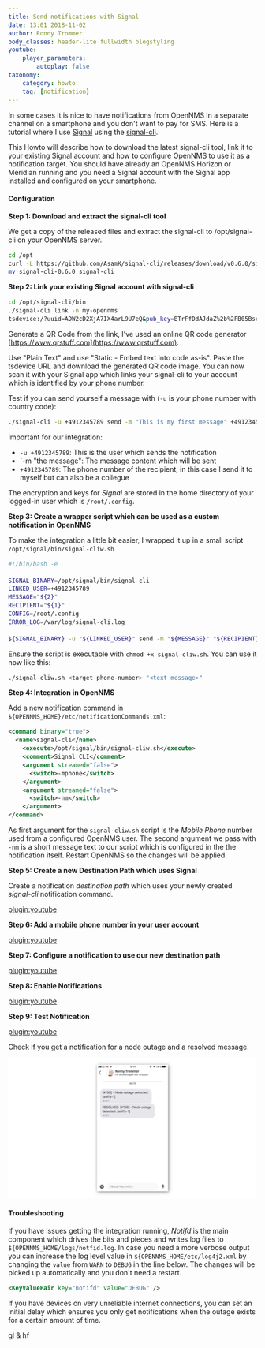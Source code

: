 ```yaml
---
title: Send notifications with Signal
date: 13:01 2018-11-02
author: Ronny Trommer
body_classes: header-lite fullwidth blogstyling
youtube:
    player_parameters:
        autoplay: false
taxonomy:
    category: howto
    tag: [notification]
---
```


In some cases it is nice to have notifications from OpenNMS in a separate channel on a smartphone and you don't want to pay for SMS.
Here is a tutorial where I use [Signal](https://signal.org) using the [signal-cli](https://github.com/AsamK/signal-cli/releases).

This Howto will describe how to download the latest signal-cli tool, link it to your existing Signal account and how to configure OpenNMS to use it as a notification target.
You should have already an OpenNMS Horizon or Meridian running and you need a Signal account with the Signal app installed and configured on your smartphone.

#### Configuration

**Step 1: Download and extract the signal-cli tool**

We get a copy of the released files and extract the signal-cli to /opt/signal-cli on your OpenNMS server.

```bash
cd /opt
curl -L https://github.com/AsamK/signal-cli/releases/download/v0.6.0/signal-cli-0.6.0.tar.gz | tar xz
mv signal-cli-0.6.0 signal-cli
```

**Step 2: Link your existing Signal account with signal-cli**

```bash
cd /opt/signal-cli/bin
./signal-cli link -n my-opennms
tsdevice:/?uuid=ADW2cD2XjA7IX4arL9U7eQ&pub_key=BTrFfDdAJdaZ%2b%2FB05BsxelnrpQZT5sRJh2S7yb4fp1aO
```

Generate a QR Code from the link, I've used an online QR code generator [https://www.qrstuff.com](https://www.qrstuff.com).

Use "Plain Text" and use "Static - Embed text into code as-is".
Paste the tsdevice URL and download the generated QR code image.
You can now scan it with your Signal app which links your signal-cli to your account which is identified by your phone number.

Test if you can send yourself a message with (`-u` is your phone number with country code):

```bash
./signal-cli -u +4912345789 send -m "This is my first message" +4912345789
```

Important for our integration:

* `-u +4912345789`: This is the user which sends the notification
* `-m "the message": The message content which will be sent
* `+4912345789`: The phone number of the recipient, in this case I send it to myself but can also be a collegue

The encryption and keys for *Signal* are stored in the home directory of your logged-in user which is `/root/.config`.

**Step 3: Create a wrapper script which can be used as a custom notification in OpenNMS**

To make the integration a little bit easier, I wrapped it up in a small script `/opt/signal/bin/signal-cliw.sh`

```bash
#!/bin/bash -e

SIGNAL_BINARY=/opt/signal/bin/signal-cli
LINKED_USER=+4912345789
MESSAGE="${2}"
RECIPIENT="${1}"
CONFIG=/root/.config
ERROR_LOG=/var/log/signal-cli.log

${SIGNAL_BINARY} -u "${LINKED_USER}" send -m "${MESSAGE}" "${RECIPIENT}" 2>>${ERROR_LOG}
```

Ensure the script is executable with `chmod +x signal-cliw.sh`.
You can use it now like this:

```bash
./signal-cliw.sh <target-phone-number> "<text message>"
```

**Step 4: Integration in OpenNMS**

Add a new notification command in `${OPENNMS_HOME}/etc/notificationCommands.xml`:

```xml
<command binary="true">
  <name>signal-cli</name>
    <execute>/opt/signal/bin/signal-cliw.sh</execute>
    <comment>Signal CLI</comment>
    <argument streamed="false">
      <switch>-mphone</switch>
    </argument>
    <argument streamed="false">
      <switch>-nm</switch>
    </argument>
</command>
```

As first argument for the `signal-cliw.sh` script is the *Mobile Phone* number used from a configured OpenNMS user.
The second argument we pass with `-nm` is a short message text to our script which is configured in the the notification itself.
Restart OpenNMS so the changes will be applied.

**Step 5: Create a new Destination Path which uses Signal**

Create a notification *destination path* which uses your newly created *signal-cli* notification command.

[plugin:youtube](https://www.youtube.com/watch?v=rV_pr1fed9s)

**Step 6: Add a mobile phone number in your user account**

[plugin:youtube](https://www.youtube.com/watch?v=nQYLkIUoDUk)

**Step 7: Configure a notification to use our new destination path**

[plugin:youtube](https://www.youtube.com/watch?v=DyuETrrC0Z4)

**Step 8: Enable Notifications**

[plugin:youtube](https://www.youtube.com/watch?v=gRw9379_uZc)

**Step 9: Test Notification**

[plugin:youtube](https://www.youtube.com/watch?v=vgoxwkKATY0)

Check if you get a notification for a node outage and a resolved message.

![](notification-phone.png)

#### Troubleshooting

If you have issues getting the integration running, *Notifd* is the main component which drives the bits and pieces and writes log files to `${OPENNMS_HOME/logs/notfid.log`.
In case you need a more verbose output you can increase the log level value in `${OPENNMS_HOME/etc/log4j2.xml` by changing the `value` from `WARN` to `DEBUG` in the line below.
The changes will be picked up automatically and you don't need a restart.

```xml
<KeyValuePair key="notifd" value="DEBUG" />
```

If you have devices on very unreliable internet connections, you can set an initial delay which ensures you only get notifications when the outage exists for a certain amount of time.

gl & hf
